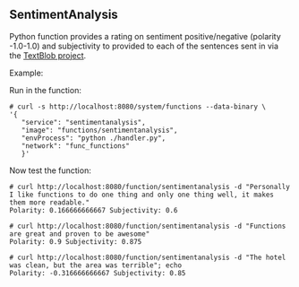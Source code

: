 ## SentimentAnalysis

Python function provides a rating on sentiment positive/negative (polarity -1.0-1.0) and subjectivity to provided to each of the sentences sent in via the [TextBlob project](http://textblob.readthedocs.io/en/dev/).

Example:

Run in the function:

```
# curl -s http://localhost:8080/system/functions --data-binary \
'{ 
   "service": "sentimentanalysis",
   "image": "functions/sentimentanalysis",
   "envProcess": "python ./handler.py",
   "network": "func_functions"
   }'
```

Now test the function:

```
# curl http://localhost:8080/function/sentimentanalysis -d "Personally I like functions to do one thing and only one thing well, it makes them more readable."
Polarity: 0.166666666667 Subjectivity: 0.6

# curl http://localhost:8080/function/sentimentanalysis -d "Functions are great and proven to be awesome"
Polarity: 0.9 Subjectivity: 0.875

# curl http://localhost:8080/function/sentimentanalysis -d "The hotel was clean, but the area was terrible"; echo
Polarity: -0.316666666667 Subjectivity: 0.85
```
